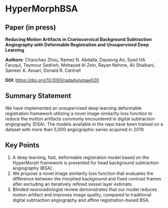 # HyperMorphBSA

## Paper (in press)

**Reducing Motion Artifacts in Craniocervical Background Subtraction Angiography with Deformable Registration and Unsupervised Deep Learning**

**Authors**: Chaochao Zhou, Ramez N. Abdalla, Dayeong An, Syed HA Faruqui, Teymour Sadrieh, Mohayad Al Zein, Rayan Nehme, Ali Shaibani, Sameer A. Ansari, Donald R. Cantrell

**DOI**: https://doi.org/10.1093/radadv/umae020

## Summary Statement
We have implemented an unsupervised deep learning deformable registration framework utilizing a novel image similarity loss function to reduce the motion artifacts commonly encountered in digital subtraction angiography (DSA). The models available in the repo have been trained on a dataset with more than 5,000 angiographic series acquired in 2019. 

## Key Points
1.	A deep learning, fast, deformable registration model based on the HyperMorph framework is presented for head background subtraction angiography (BSA).
2.	We propose a novel image similarity loss function that evaluates the difference between the morphed background and fixed contrast frames after excluding an iteratively refined vessel layer estimate.
3.	Blinded neuroradiologist review demonstrates that our model reduces motion artifact and improves image quality, compared to traditional digital subtraction angiography and affine registration-based BSA.



